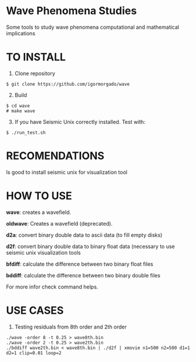 Wave Phenomena Studies
======================

Some tools to study wave phenomena computational and mathematical implications


TO INSTALL
==========

1. Clone repository

```
$ git clone https://github.com/igormorgado/wave
```

2. Build
```
$ cd wave
# make wave
```

3. If you have Seismic Unix correctly installed. Test with:

```
$ ./run_test.sh
```


RECOMENDATIONS
==============

Is good to install seismic unix for visualization tool


HOW TO USE
==========

**wave**: creates a wavefield.

**oldwave**: Creates a wavefield (deprecated).

**d2a**: convert binary double data to ascii data (to fill empty disks)

**d2f**: convert binary double data to binary float data (necessary to use seismic unix visualization tools

**bfdiff**: calculate the difference between two binary float files 

**bddiff**: calculate the difference between two binary double files 

For more infor check command helps.


USE CASES
=========

1. Testing residuals from 8th order and 2th order

```
./wave -order 8 -t 0.25 > wave8th.bin
./wave -order 2 -t 0.25 > wave2th.bin
./bddiff wave2th.bin < wave8th.bin | ./d2f | xmovie n1=500 n2=500 d1=1 d2=1 clip=0.01 loop=2
```
